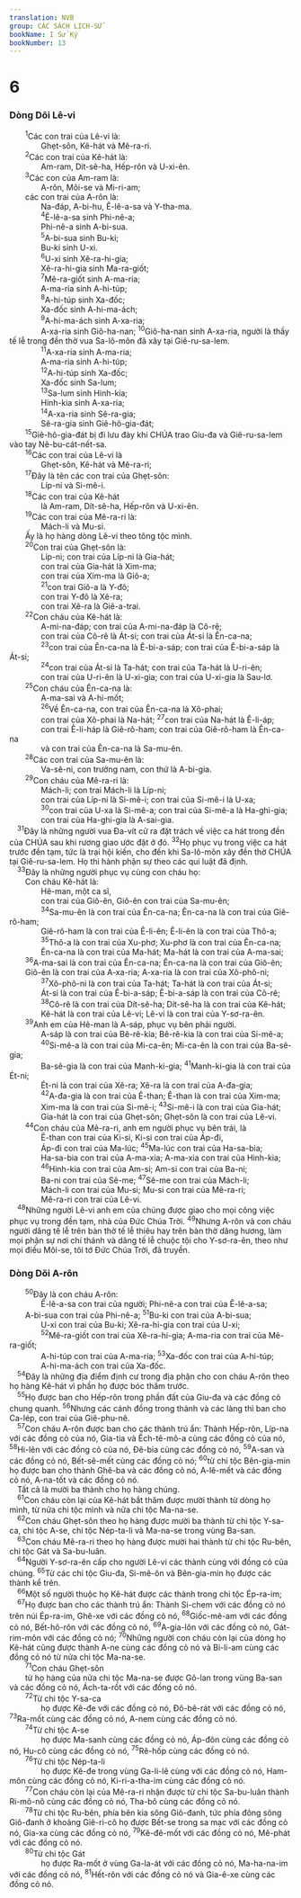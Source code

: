 ```yaml
---
translation: NVB
group: CÁC SÁCH LỊCH-SỬ
bookName: I Sử Ký 
bookNumber: 13
---
```


<div class="title"><h1>6</h1><h3>Dòng Dõi Lê-vi </h3></div>
<span class="verse 1su_6_1">  <sup>1</sup>Các con trai của Lê-vi là: <br/>    Ghẹt-sôn, Kê-hát và Mê-ra-ri. <br/></span>
<span class="verse 1su_6_2">  <sup>2</sup>Các con trai của Kê-hát là: <br/>    Am-ram, Dít-sê-ha, Hếp-rôn và U-xi-ên. <br/></span>
<span class="verse 1su_6_3">  <sup>3</sup>Các con của Am-ram là: <br/>    A-rôn, Môi-se và Mi-ri-am; <br/>  các con trai của A-rôn là: <br/>    Na-đáp, A-bi-hu, Ê-lê-a-sa và Y-tha-ma. <br/></span>
<span class="verse 1su_6_4">    <sup>4</sup>Ê-lê-a-sa sinh Phi-nê-a; <br/>    Phi-nê-a sinh A-bi-sua. <br/></span>
<span class="verse 1su_6_5">    <sup>5</sup>A-bi-sua sinh Bu-ki; <br/>    Bu-ki sinh U-xi. <br/></span>
<span class="verse 1su_6_6">    <sup>6</sup>U-xi sinh Xê-ra-hi-gia; <br/>    Xê-ra-hi-gia sinh Ma-ra-giốt; <br/></span>
<span class="verse 1su_6_7">    <sup>7</sup>Mê-ra-giốt sinh A-ma-ria; <br/>    A-ma-ria sinh A-hi-túp; <br/></span>
<span class="verse 1su_6_8">    <sup>8</sup>A-hi-túp sinh Xa-đốc; <br/>    Xa-đốc sinh A-hi-ma-ách; <br/></span>
<span class="verse 1su_6_9">    <sup>9</sup>A-hi-ma-ách sinh A-xa-ria; <br/>    A-xa-ria sinh Giô-ha-nan; </span>
<span class="verse 1su_6_10"><sup>10</sup>Giô-ha-nan sinh A-xa-ria, người là thầy tế lễ trong đền thờ vua Sa-lô-môn đã xây tại Giê-ru-sa-lem. <br/></span>
<span class="verse 1su_6_11">    <sup>11</sup>A-xa-ria sinh A-ma-ria; <br/>    A-ma-ria sinh A-hi-túp; <br/></span>
<span class="verse 1su_6_12">    <sup>12</sup>A-hi-túp sinh Xa-đốc; <br/>    Xa-đốc sinh Sa-lum; <br/></span>
<span class="verse 1su_6_13">    <sup>13</sup>Sa-lum sinh Hinh-kia; <br/>    Hinh-kia sinh A-xa-ria; <br/></span>
<span class="verse 1su_6_14">    <sup>14</sup>A-xa-ria sinh Sê-ra-gia; <br/>    Sê-ra-gia sinh Giê-hô-gia-đát; <br/></span>
<span class="verse 1su_6_15">  <sup>15</sup>Giê-hô-gia-đát bị đi lưu đày khi CHÚA trao Giu-đa và Giê-ru-sa-lem vào tay Nê-bu-cát-nết-sa. <br/></span>
<span class="verse 1su_6_16">  <sup>16</sup>Các con trai của Lê-vi là <br/>    Ghẹt-sôn, Kê-hát và Mê-ra-ri; <br/></span>
<span class="verse 1su_6_17">  <sup>17</sup>Đây là tên các con trai của Ghẹt-sôn: <br/>    Líp-ni và Si-mê-i. <br/></span>
<span class="verse 1su_6_18">  <sup>18</sup>Các con trai của Kê-hát <br/>    là Am-ram, Dít-sê-ha, Hếp-rôn và U-xi-ên. <br/></span>
<span class="verse 1su_6_19">  <sup>19</sup>Các con trai của Mê-ra-ri là: <br/>    Mách-li và Mu-si. <br/>  Ấy là họ hàng dòng Lê-vi theo tông tộc mình. <br/></span>
<span class="verse 1su_6_20">  <sup>20</sup>Con trai của Ghẹt-sôn là: <br/>    Líp-ni; con trai của Líp-ni là Gia-hát; <br/>    con trai của Gia-hát là Xim-ma; <br/>    con trai của Xim-ma là Giô-a; <br/></span>
<span class="verse 1su_6_21">    <sup>21</sup>con trai Giô-a là Y-đô; <br/>    con trai Y-đô là Xê-ra; <br/>    con trai Xê-ra là Giê-a-trai. <br/></span>
<span class="verse 1su_6_22">  <sup>22</sup>Con cháu của Kê-hát là: <br/>    A-mi-na-đáp; con trai của A-mi-na-đáp là Cô-rê; <br/>    con trai của Cô-rê là Át-si; con trai của Át-si là Ên-ca-na; <br/></span>
<span class="verse 1su_6_23">    <sup>23</sup>con trai của Ên-ca-na là Ê-bi-a-sáp; con trai của Ê-bi-a-sáp là Át-si; <br/></span>
<span class="verse 1su_6_24">    <sup>24</sup>con trai của Át-si là Ta-hát; con trai của Ta-hát là U-ri-ên; <br/>    con trai của U-ri-ên là U-xi-gia; con trai của U-xi-gia là Sau-lơ. <br/></span>
<span class="verse 1su_6_25">  <sup>25</sup>Con cháu của Ên-ca-na là: <br/>    A-ma-sai và A-hi-mốt; <br/></span>
<span class="verse 1su_6_26">    <sup>26</sup>Về Ên-ca-na, con trai của Ên-ca-na là Xô-phai; <br/>    con trai của Xô-phai là Na-hát; </span>
<span class="verse 1su_6_27"><sup>27</sup>con trai của Na-hát là Ê-li-áp; <br/>    con trai Ê-li-háp là Giê-rô-ham; con trai của Giê-rô-ham là Ên-ca-na <br/>    và con trai của Ên-ca-na là Sa-mu-ên. <br/></span>
<span class="verse 1su_6_28">  <sup>28</sup>Các con trai của Sa-mu-ên là: <br/>    Va-sê-ni, con trưởng nam, con thứ là A-bi-gia. <br/></span>
<span class="verse 1su_6_29">  <sup>29</sup>Con cháu của Mê-ra-ri là: <br/>    Mách-li; con trai Mách-li là Líp-ni; <br/>    con trai của Líp-ni là Si-mê-i; con trai của Si-mê-i là U-xa; <br/></span>
<span class="verse 1su_6_30">    <sup>30</sup>con trai của U-xa là Si-mê-a; con trai của Si-mê-a là Ha-ghi-gia; <br/>    con trai của Ha-ghi-gia là A-sai-gia. <br/></span>
<span class="verse 1su_6_31"> <sup>31</sup>Đây là những người vua Đa-vít cử ra đặt trách về việc ca hát trong đền của CHÚA sau khi rương giao ước đặt ở đó. </span>
<span class="verse 1su_6_32"><sup>32</sup>Họ phục vụ trong việc ca hát trước đền tạm, tức là trại hội kiến, cho đến khi Sa-lô-môn xây đền thờ CHÚA tại Giê-ru-sa-lem. Họ thi hành phận sự theo các qui luật đã định. <br/></span>
<span class="verse 1su_6_33"> <sup>33</sup>Đây là những người phục vụ cùng con cháu họ: <br/>  Con cháu Kê-hát là: <br/>    Hê-man, một ca sĩ, <br/>    con trai của Giô-ên, Giô-ên con trai của Sa-mu-ên; <br/></span>
<span class="verse 1su_6_34">    <sup>34</sup>Sa-mu-ên là con trai của Ên-ca-na; Ên-ca-na là con trai của Giê-rô-ham; <br/>    Giê-rô-ham là con trai của Ê-li-ên; Ê-li-ên là con trai của Thô-a; <br/></span>
<span class="verse 1su_6_35">    <sup>35</sup>Thô-a là con trai của Xu-phơ; Xu-phơ là con trai của Ên-ca-na; <br/>    Ên-ca-na là con trai của Ma-hát; Ma-hát là con trai của A-ma-sai; <br/></span>
<span class="verse 1su_6_36">  <sup>36</sup>A-ma-sai là con trai của Ên-ca-na; Ên-ca-na là con trai của Giô-ên; <br/>  Giô-ên là con trai của A-xa-ria; A-xa-ria là con trai của Xô-phô-ni; <br/></span>
<span class="verse 1su_6_37">    <sup>37</sup>Xô-phô-ni là con trai của Ta-hát; Ta-hát là con trai của Át-si; <br/>    Át-si là con trai của Ê-bi-a-sáp; Ê-bi-a-sáp là con trai của Cô-rê; <br/></span>
<span class="verse 1su_6_38">    <sup>38</sup>Cô-rê là con trai của Dít-sê-ha; Dít-sê-ha là con trai của Kê-hát; <br/>    Kê-hát là con trai của Lê-vi; Lê-vi là con trai của Y-sơ-ra-ên. <br/></span>
<span class="verse 1su_6_39">  <sup>39</sup>Anh em của Hê-man là A-sáp, phục vụ bên phải người. <br/>    A-sáp là con trai của Bê-rê-kia; Bê-rê-kia là con trai của Si-mê-a; <br/></span>
<span class="verse 1su_6_40">    <sup>40</sup>Si-mê-a là con trai của Mi-ca-ên; Mi-ca-ên là con trai của Ba-sê-gia; <br/>    Ba-sê-gia là con trai của Manh-ki-gia; </span>
<span class="verse 1su_6_41"><sup>41</sup>Manh-ki-gia là con trai của Ét-ni; <br/>    Ét-ni là con trai của Xê-ra; Xê-ra là con trai của A-đa-gia; <br/></span>
<span class="verse 1su_6_42">    <sup>42</sup>A-đa-gia là con trai của Ê-than; Ê-than là con trai của Xim-ma; <br/>    Xim-ma là con trai của Si-mê-i; </span>
<span class="verse 1su_6_43"><sup>43</sup>Si-mê-i là con trai của Gia-hát; <br/>    Gia-hát là con trai của Ghẹt-sôn; Ghẹt-sôn là con trai của Lê-vi. <br/></span>
<span class="verse 1su_6_44">  <sup>44</sup>Con cháu của Mê-ra-ri, anh em người phục vụ bên trái, là <br/>    Ê-than con trai của Ki-si, Ki-si con trai của Áp-đi, <br/>    Áp-đi con trai của Ma-lúc; </span>
<span class="verse 1su_6_45"><sup>45</sup>Ma-lúc con trai của Ha-sa-bia; <br/>    Ha-sa-bia con trai của A-ma-xia; A-ma-xia con trai của Hinh-kia; <br/></span>
<span class="verse 1su_6_46">    <sup>46</sup>Hinh-kia con trai của Am-si; Am-si con trai của Ba-ni; <br/>    Ba-ni con trai của Sê-me; </span>
<span class="verse 1su_6_47"><sup>47</sup>Sê-me con trai của Mách-li; <br/>    Mách-li con trai của Mu-si; Mu-si con trai của Mê-ra-ri; <br/>    Mê-ra-ri con trai của Lê-vi. <br/></span>
<span class="verse 1su_6_48"> <sup>48</sup>Những người Lê-vi anh em của chúng được giao cho mọi công việc phục vụ trong đền tạm, nhà của Đức Chúa Trời. </span>
<span class="verse 1su_6_49"><sup>49</sup>Nhưng A-rôn và con cháu người dâng tế lễ trên bàn thờ tế lễ thiêu hay trên bàn thờ dâng hương, làm mọi phận sự nơi chí thánh và dâng tế lễ chuộc tội cho Y-sơ-ra-ên, theo như mọi điều Môi-se, tôi tớ Đức Chúa Trời, đã truyền. <br/></span>
<div class="title"><h3>Dòng Dõi A-rôn </h3></div>
<span class="verse 1su_6_50">  <sup>50</sup>Đây là con cháu A-rôn: <br/>    Ê-lê-a-sa con trai của người; Phi-nê-a con trai của Ê-lê-a-sa; <br/>  A-bi-sua con trai của Phi-nê-a; </span>
<span class="verse 1su_6_51"><sup>51</sup>Bu-ki con trai của A-bi-sua; <br/>    U-xi con trai của Bu-ki; Xê-ra-hi-gia con trai của U-xi; <br/></span>
<span class="verse 1su_6_52">    <sup>52</sup>Mê-ra-giốt con trai của Xê-ra-hi-gia; A-ma-ria con trai của Mê-ra-giốt; <br/>    A-hi-túp con trai của A-ma-ria; </span>
<span class="verse 1su_6_53"><sup>53</sup>Xa-đốc con trai của A-hi-túp; <br/>    A-hi-ma-ách con trai của Xa-đốc. <br/></span>
<span class="verse 1su_6_54"> <sup>54</sup>Đây là những địa điểm định cư trong địa phận cho con cháu A-rôn theo họ hàng Kê-hát vì phần họ được bóc thăm trước. <br/></span>
<span class="verse 1su_6_55"> <sup>55</sup>Họ được ban cho Hếp-rôn trong phần đất của Giu-đa và các đồng cỏ chung quanh. </span>
<span class="verse 1su_6_56"><sup>56</sup>Nhưng các cánh đồng trong thành và các làng thì ban cho Ca-lép, con trai của Giê-phu-nê. <br/></span>
<span class="verse 1su_6_57"> <sup>57</sup>Con cháu A-rôn được ban cho các thành trú ẩn: Thành Hếp-rôn, Líp-na với các đồng cỏ của nó, Gia-tia và Ếch-tê-mô-a cùng các đồng cỏ của nó, </span>
<span class="verse 1su_6_58"><sup>58</sup>Hi-lên với các đồng cỏ của nó, Đê-bia cùng các đồng cỏ nó, </span>
<span class="verse 1su_6_59"><sup>59</sup>A-san và các đồng cỏ nó, Bết-sê-mết cùng các đồng cỏ nó; </span>
<span class="verse 1su_6_60"><sup>60</sup>từ chi tộc Bên-gia-min họ được ban cho thành Ghê-ba và các đồng cỏ nó, A-lê-mết và các đồng cỏ nó, A-na-tốt và các đồng cỏ nó. <br/> Tất cả là mười ba thành cho họ hàng chúng. <br/></span>
<span class="verse 1su_6_61"> <sup>61</sup>Con cháu còn lại của Kê-hát bắt thăm được mười thành từ dòng họ mình, từ nửa chi tộc mình và nửa chi tộc Ma-na-se. <br/></span>
<span class="verse 1su_6_62"> <sup>62</sup>Con cháu Ghẹt-sôn theo họ hàng được mười ba thành từ chi tộc Y-sa-ca, chi tộc A-se, chi tộc Nép-ta-li và Ma-na-se trong vùng Ba-san. <br/></span>
<span class="verse 1su_6_63"> <sup>63</sup>Con cháu Mê-ra-ri theo họ hàng được mười hai thành từ chi tộc Ru-bên, chi tộc Gát và Sa-bu-luân. <br/></span>
<span class="verse 1su_6_64"> <sup>64</sup>Người Y-sơ-ra-ên cấp cho người Lê-vi các thành cùng với đồng cỏ của chúng. </span>
<span class="verse 1su_6_65"><sup>65</sup>Từ các chi tộc Giu-đa, Si-mê-ôn và Bên-gia-min họ được các thành kể trên. <br/></span>
<span class="verse 1su_6_66"> <sup>66</sup>Một số người thuộc họ Kê-hát được các thành trong chi tộc Ép-ra-im; <br/></span>
<span class="verse 1su_6_67"> <sup>67</sup>Họ được ban cho các thành trú ẩn: Thành Si-chem với các đồng cỏ nó trên núi Ép-ra-im, Ghê-xe với các đồng cỏ nó, </span>
<span class="verse 1su_6_68"><sup>68</sup>Giốc-mê-am với các đồng cỏ nó, Bết-hô-rôn với các đồng cỏ nó, </span>
<span class="verse 1su_6_69"><sup>69</sup>A-gia-lôn với các đồng cỏ nó, Gát-rim-môn với các đồng cỏ nó; </span>
<span class="verse 1su_6_70"><sup>70</sup>Những người con cháu còn lại của dòng họ Kê-hát cũng được thành A-ne cùng các đồng cỏ nó và Bi-li-am cùng các đồng cỏ nó từ nửa chi tộc Ma-na-se. <br/></span>
<span class="verse 1su_6_71">  <sup>71</sup>Con cháu Ghẹt-sôn <br/>  từ họ hàng của nửa chi tộc Ma-na-se được Gô-lan trong vùng Ba-san và các đồng cỏ nó, Ách-ta-rốt với các đồng cỏ nó. <br/></span>
<span class="verse 1su_6_72">  <sup>72</sup>Từ chi tộc Y-sa-ca <br/>    họ được Kê-đe với các đồng cỏ nó, Đô-bê-rát với các đồng cỏ nó, </span>
<span class="verse 1su_6_73"><sup>73</sup>Ra-mốt cùng các đồng cỏ nó, A-nem cùng các đồng cỏ nó. <br/></span>
<span class="verse 1su_6_74">  <sup>74</sup>Từ chi tộc A-se <br/>    họ được Ma-sanh cùng các đồng cỏ nó, Áp-đôn cùng các đồng cỏ nó, Hu-cô cùng các đồng cỏ nó, </span>
<span class="verse 1su_6_75"><sup>75</sup>Rê-hốp cùng các đồng cỏ nó. <br/></span>
<span class="verse 1su_6_76">  <sup>76</sup>Từ chi tộc Nép-ta-li <br/>    họ được Kê-đe trong vùng Ga-li-lê cùng với các đồng cỏ nó, Ham-môn cùng các đồng cỏ nó, Ki-ri-a-tha-im cùng các đồng cỏ nó. <br/></span>
<span class="verse 1su_6_77">  <sup>77</sup>Con cháu còn lại của Mê-ra-ri nhận được từ chi tộc Sa-bu-luân thành Ri-mô-nô cùng các đồng cỏ nó, Tha-bô cùng các đồng cỏ nó. <br/></span>
<span class="verse 1su_6_78">  <sup>78</sup>Từ chi tộc Ru-bên, phía bên kia sông Giô-đanh, tức phía đông sông Giô-đanh ở khoảng Giê-ri-cô họ được Bết-se trong sa mạc với các đồng cỏ nó, Gia-xa cùng các đồng cỏ nó, </span>
<span class="verse 1su_6_79"><sup>79</sup>Kê-đê-mốt với các đồng cỏ nó, Mê-phát với các đồng cỏ nó. <br/></span>
<span class="verse 1su_6_80">  <sup>80</sup>Từ chi tộc Gát <br/>    họ được Ra-mốt ở vùng Ga-la-át với các đồng cỏ nó, Ma-ha-na-im với các đồng cỏ nó, </span>
<span class="verse 1su_6_81"><sup>81</sup>Hết-rôn với các đồng cỏ nó và Gia-ê-xe cùng các đồng cỏ nó. <br/></span>
